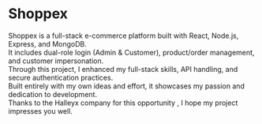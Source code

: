 # Shoppex 

Shoppex is a full-stack e-commerce platform built with React, Node.js, Express, and MongoDB.  
It includes dual-role login (Admin & Customer), product/order management, and customer impersonation.  
Through this project, I enhanced my full-stack skills, API handling, and secure authentication practices.  
Built entirely with my own ideas and effort, it showcases my passion and dedication to development.  
Thanks to the Halleyx company for this opportunity , I hope my project impresses you well.
